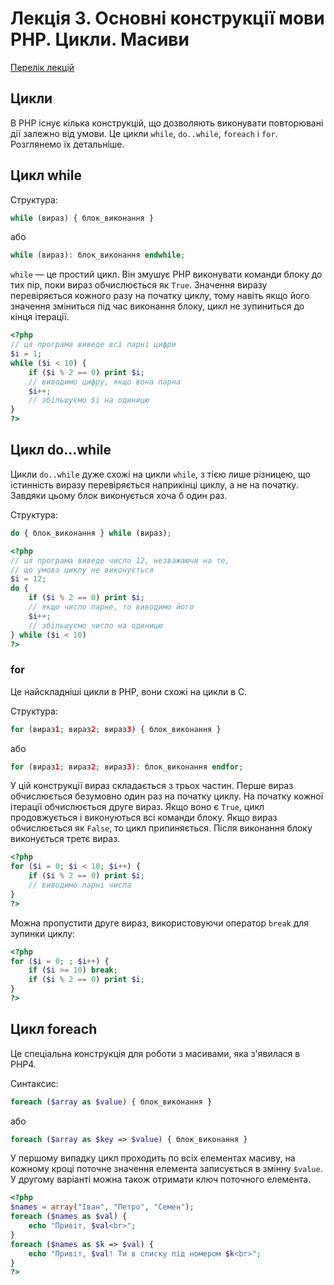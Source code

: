 # Лекція 3. Основні конструкції мови РНР. Цикли. Масиви

[Перелік лекцій](../README.md)

## Цикли

В PHP існує кілька конструкцій, що дозволяють виконувати повторювані дії залежно від умови. Це цикли `while`, `do..while`, `foreach` і `for`. Розглянемо їх детальніше.

## Цикл while

Структура:
```php
while (вираз) { блок_виконання }
```
або
```php
while (вираз): блок_виконання endwhile;
```

`while` — це простий цикл. Він змушує PHP виконувати команди блоку до тих пір, поки вираз обчислюється як `True`. Значення виразу перевіряється кожного разу на початку циклу, тому навіть якщо його значення зміниться під час виконання блоку, цикл не зупиниться до кінця ітерації.

```php
<?php
// ця програма виведе всі парні цифри
$i = 1;
while ($i < 10) {
    if ($i % 2 == 0) print $i;  
    // виводимо цифру, якщо вона парна 
    $i++;   
    // збільшуємо $i на одиницю
}
?>
```

## Цикл do...while

Цикли `do..while` дуже схожі на цикли `while`, з тією лише різницею, що істинність виразу перевіряється наприкінці циклу, а не на початку. Завдяки цьому блок виконується хоча б один раз.

Структура:
```php
do { блок_виконання } while (вираз);
```

```php
<?php
// ця програма виведе число 12, незважаючи на те, 
// що умова циклу не виконується
$i = 12;
do {
    if ($i % 2 == 0) print $i;  
    // якщо число парне, то виводимо його
    $i++;   
    // збільшуємо число на одиницю
} while ($i < 10)
?>
```

### for

Це найскладніші цикли в PHP, вони схожі на цикли в C.

Структура:
```php
for (вираз1; вираз2; вираз3) { блок_виконання }
```
або
```php
for (вираз1; вираз2; вираз3): блок_виконання endfor;
```

У цій конструкції вираз складається з трьох частин. Перше вираз обчислюється безумовно один раз на початку циклу. На початку кожної ітерації обчислюється друге вираз. Якщо воно є `True`, цикл продовжується і виконуються всі команди блоку. Якщо вираз обчислюється як `False`, то цикл припиняється. Після виконання блоку виконується третє вираз.

```php
<?php
for ($i = 0; $i < 10; $i++) {
    if ($i % 2 == 0) print $i;  
    // виводимо парні числа
}
?>
```

Можна пропустити друге вираз, використовуючи оператор `break` для зупинки циклу:
```php
<?php
for ($i = 0; ; $i++) {
    if ($i >= 10) break;  
    if ($i % 2 == 0) print $i;  
}
?>
```

## Цикл foreach

Це спеціальна конструкція для роботи з масивами, яка з'явилася в PHP4.

Синтаксис:
```php
foreach ($array as $value) { блок_виконання }
```
або
```php
foreach ($array as $key => $value) { блок_виконання }
```

У першому випадку цикл проходить по всіх елементах масиву, на кожному кроці поточне значення елемента записується в змінну `$value`. У другому варіанті можна також отримати ключ поточного елемента.

```php
<?php
$names = array("Іван", "Петро", "Семен");
foreach ($names as $val) {
    echo "Привіт, $val<br>";
}
foreach ($names as $k => $val) {
    echo "Привіт, $val! Ти в списку під номером $k<br>";
}
?>
```
